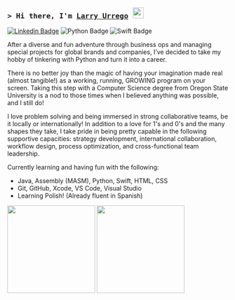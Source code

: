 
### <samp>&gt; Hi there, I'm <a href="https://www.linkedin.com/in/larryurrego/" target="_blank">Larry Urrego</a> <img src="https://media.giphy.com/media/hvRJCLFzcasrR4ia7z/giphy.gif" width="25"> </samp>
[![Linkedin Badge](https://img.shields.io/badge/LinkedIn-0077B5?style=for-the-badge&logo=linkedin&logoColor=white)](https://www.linkedin.com/in/larryurrego/)
![Python Badge](https://img.shields.io/badge/Python-FFD43B?style=for-the-badge&logo=python&logoColor=blue)
![Swift Badge](https://img.shields.io/badge/Swift-FA7343?style=for-the-badge&logo=swift&logoColor=white)


After a diverse and fun adventure through business ops and managing special projects for global brands and companies, 
I’ve decided to take my hobby of tinkering with Python and turn it into a career. 

There is no better joy than the magic of having your imagination made real (almost tangible!) as a working, running, 
GROWING program on your screen. Taking this step with a Computer Science degree from Oregon State University is a nod 
to those times when I believed anything was possible, and I still do!

I love problem solving and being immersed in strong collaborative teams, be it locally or internationally! In addition 
to a love for 1's and 0's and the many shapes they take, I take pride in being pretty capable in the following supportive 
capacities: strategy development, international collaboration, workflow design, process optimization, and cross-functional 
team leadership. 



Currently learning and having fun with the following:
- Java, Assembly (MASM), Python, Swift, HTML, CSS
- Git, GitHub, Xcode, VS Code, Visual Studio 
- Learning Polish! (Already fluent in Spanish)

<img height="200em" src="https://github-readme-stats.vercel.app/api?username=LaUrrego&show_icons=true&hide_border=true&&count_private=true&include_all_commits=true" />
<img height="200em" src="https://github-readme-stats.vercel.app/api/top-langs/?username=LaUrrego&theme=" />
<!---
LaUrrego/LaUrrego is a ✨ special ✨ repository because its `README.md` (this file) appears on your GitHub profile.
You can click the Preview link to take a look at your changes.
--->
